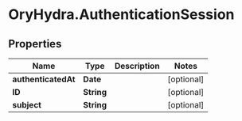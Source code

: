 # OryHydra.AuthenticationSession

## Properties
Name | Type | Description | Notes
------------ | ------------- | ------------- | -------------
**authenticatedAt** | **Date** |  | [optional] 
**ID** | **String** |  | [optional] 
**subject** | **String** |  | [optional] 


